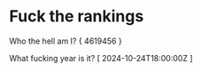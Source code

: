 # Fuck the rankings

Who the hell am I?
{ 4619456 }

What fucking year is it?
[ 2024-10-24T18:00:00Z ]
